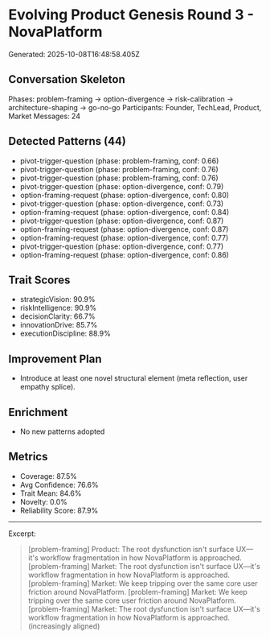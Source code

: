 # Evolving Product Genesis Round 3 - NovaPlatform
Generated: 2025-10-08T16:48:58.405Z

## Conversation Skeleton
Phases: problem-framing → option-divergence → risk-calibration → architecture-shaping → go-no-go
Participants: Founder, TechLead, Product, Market
Messages: 24

## Detected Patterns (44)
- pivot-trigger-question (phase: problem-framing, conf: 0.66)
- pivot-trigger-question (phase: problem-framing, conf: 0.76)
- pivot-trigger-question (phase: problem-framing, conf: 0.76)
- pivot-trigger-question (phase: option-divergence, conf: 0.79)
- option-framing-request (phase: option-divergence, conf: 0.80)
- pivot-trigger-question (phase: option-divergence, conf: 0.73)
- option-framing-request (phase: option-divergence, conf: 0.84)
- pivot-trigger-question (phase: option-divergence, conf: 0.87)
- option-framing-request (phase: option-divergence, conf: 0.87)
- option-framing-request (phase: option-divergence, conf: 0.77)
- pivot-trigger-question (phase: option-divergence, conf: 0.77)
- option-framing-request (phase: option-divergence, conf: 0.86)

## Trait Scores
- strategicVision: 90.9%
- riskIntelligence: 90.9%
- decisionClarity: 66.7%
- innovationDrive: 85.7%
- executionDiscipline: 88.9%

## Improvement Plan
- Introduce at least one novel structural element (meta reflection, user empathy splice).

## Enrichment
- No new patterns adopted

## Metrics
- Coverage: 87.5%
- Avg Confidence: 76.6%
- Trait Mean: 84.6%
- Novelty: 0.0%
- Reliability Score: 87.9%

---
Excerpt:
> [problem-framing] Product: The root dysfunction isn't surface UX—it's workflow fragmentation in how NovaPlatform is approached.
> [problem-framing] Market: The root dysfunction isn't surface UX—it's workflow fragmentation in how NovaPlatform is approached.
> [problem-framing] Market: We keep tripping over the same core user friction around NovaPlatform.
> [problem-framing] Market: We keep tripping over the same core user friction around NovaPlatform.
> [problem-framing] Market: The root dysfunction isn't surface UX—it's workflow fragmentation in how NovaPlatform is approached. (increasingly aligned)
